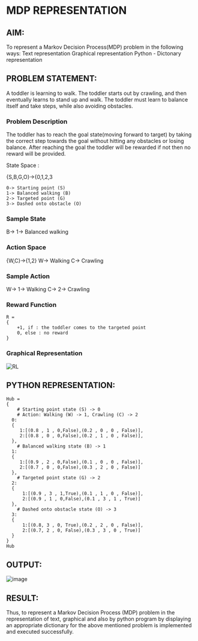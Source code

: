 # MDP REPRESENTATION

## AIM:
To represent a Markov Decision Process(MDP) problem in the following ways:
Text representation
Graphical representation
Python - Dictonary representation

## PROBLEM STATEMENT:

A toddler is learning to walk. The toddler starts out by crawling, and then eventually learns to stand up and walk. The toddler must learn to balance itself and take steps, while also avoiding obstacles.

### Problem Description
The toddler has to reach the goal state(moving forward to target) by taking the correct step towards the goal without hitting any obstacles or losing balance. After reaching the goal the toddler will be rewarded if not then no reward will be provided.

State Space :

{S,B,G,O}->{0,1,2,3
```
0-> Starting point (S)
1-> Balanced walking (B)
2-> Targeted point (G)
3-> Dashed onto obstacle (O)
```
### Sample State

B-> 1-> Balanced walking

### Action Space

{W,C}->{1,2}
W-> Walking
C-> Crawling

### Sample Action

W-> 1-> Walking
C-> 2-> Crawling

### Reward Function
```
R =
{
    +1, if : the toddler comes to the targeted point
    0, else : no reward
}
```

### Graphical Representation

![RL ](https://github.com/NivethaKumar30/mdp-representation/assets/119559844/82c0d767-6a3d-406b-b31a-d6c013eff33b)


## PYTHON REPRESENTATION:

```
Hub =
{ 
    # Starting point state (S) -> 0
    # Action: Walking (W) -> 1, Crawling (C) -> 2
  0:
  {
     1:[(0.8 , 1 , 0,False),(0.2 , 0 , 0 , False)],
     2:[(0.8 , 0 , 0,False),(0.2 , 1 , 0 , False)],
  },
    # Balanced walking state (B) -> 1
  1:
  {
     1:[(0.9 , 2 , 0,False),(0.1 , 0 , 0 , False)],
     2:[(0.7 , 0 , 0,False),(0.3 , 2 , 0 , False)]
  },
    # Targeted point state (G) -> 2
  2:
  {
      1:[(0.9 , 3 , 1,True),(0.1 , 1 , 0 , False)],
      2:[(0.9 , 1 , 0,False),(0.1 , 3 , 1 , True)]
  },
    # Dashed onto obstacle state (O) -> 3
  3:
  {
      1:[(0.8, 3 , 0, True),(0.2 , 2 , 0 , False)],
      2:[(0.7, 2 , 0, False),(0.3 , 3 , 0 , True)]
  }
}
Hub
```

## OUTPUT:
![image](https://github.com/NivethaKumar30/mdp-representation/assets/119559844/157c30a4-976b-4472-b016-45c7b941ebbf)


## RESULT:

Thus, to represent a Markov Decision Process (MDP) problem in the representation of text, graphical and also by python program by displaying an appropriate dictionary for the above mentioned problem is implemented and executed successfully.


